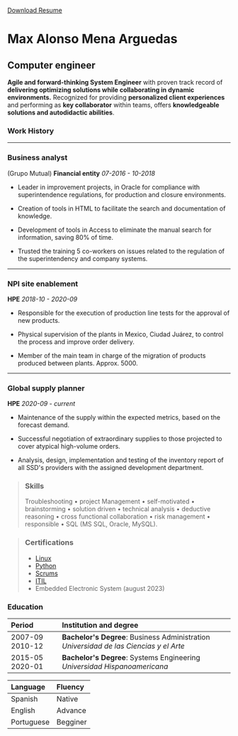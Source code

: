 
[Download Resume](./docs/maxmenaCV.pdf)

# Max Alonso Mena Arguedas
## Computer engineer

**Agile and forward-thinking System Engineer** with proven track record of **delivering optimizing solutions while
collaborating in dynamic environments.** Recognized for providing **personalized client experiences** and
performing as **key collaborator** within teams, offers **knowledgeable solutions and autodidactic abilities**.

### **Work History**
---
### Business analyst 

(Grupo Mutual) **Financial entity** *07-2016 - 10-2018*

* Leader in improvement projects, in Oracle for compliance with superintendence regulations, for production and closure environments. 

* Creation of tools in HTML to facilitate the search and documentation of knowledge. 

* Development of tools in Access to eliminate the manual search for information, saving 80% of time. 

* Trusted the training 5 co-workers on issues related to the regulation of the superintendency and company systems. 

---

### NPI site enablement 

**HPE** *2018-10 - 2020-09*

* Responsible for the execution of production line tests for the approval of new products. 

* Physical supervision of the plants in Mexico, Ciudad Juárez, to control the process and improve order delivery. 

* Member of the main team in charge of the migration of products produced between plants. Approx. 5000. 
---

### Global supply planner

**HPE** *2020-09 - current*

* Maintenance of the supply within the expected metrics, based on the forecast demand. 

* Successful negotiation of extraordinary supplies to those projected to cover atypical high-volume orders. 

* Analysis, design, implementation and testing of the inventory report of all SSD's providers with the assigned development department.  


> ### **Skills**
>Troubleshooting • project Management • self-motivated • brainstorming • solution driven • technical analysis • deductive reasoning • cross functional collaboration • risk management • responsible • SQL (MS SQL,
Oracle, MySQL).

> ### **Certifications**
> * [Linux](https://cs.lpi.org/caf/Xamman/certification/verify/LPI000514660/b6czkjtc7z)
> * [Python](https://drive.google.com/file/d/10ySwTFAa6wWrJkTOKvmOXpkqkjnCEsov/view?usp=sharing) 
> * [Scrums](https://www.scrumstudy.com/certification/verify?type=SFC&number=905257)
> * [ITIL](https://www.udemy.com/certificate/UC-a5de04a3-98fb-4184-b776-959309a0f599/)
> * Embedded Electronic System (august 2023)

### **Education**


| Period            | Institution and degree          |
|:------------------|:--------------------------------|
| 2007-09 2010-12 |**Bachelor's Degree**: Business Administration   *Universidad de las Ciencias y el Arte*|
| 2015-05 2020-01 |**Bachelor's Degree**: Systems Engineering   *Universidad Hispanoamericana*|


| Language   | Fluency    |
|:-----------|:-----------|
|Spanish     | Native     |
|English     | Advance    |
|Portuguese  | Begginer   |